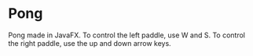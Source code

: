 # Pong
Pong made in JavaFX.
To control the left paddle, use W and S.
To control the right paddle, use the up and down arrow keys.
